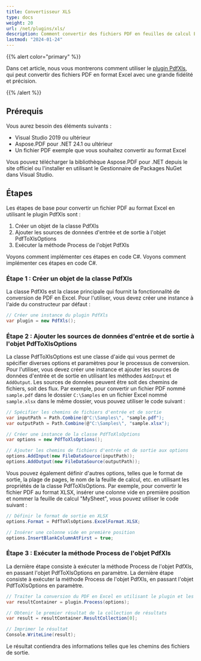 ```yaml
---
title: Convertisseur XLS
type: docs
weight: 20
url: /net/plugins/xls/
description: Comment convertir des fichiers PDF en feuilles de calcul Excel en utilisant les plugins Aspose.Pdf
lastmod: "2024-01-24"
---
```


{{% alert color="primary" %}}

Dans cet article, nous vous montrerons comment utiliser le [plugin PdfXls](https://products.aspose.org/pdf/net/xls-converter/), qui peut convertir des fichiers PDF en format Excel avec une grande fidélité et précision.

{{% /alert %}}

## Prérequis

Vous aurez besoin des éléments suivants :

* Visual Studio 2019 ou ultérieur
* Aspose.PDF pour .NET 24.1 ou ultérieur
* Un fichier PDF exemple que vous souhaitez convertir au format Excel

Vous pouvez télécharger la bibliothèque Aspose.PDF pour .NET depuis le site officiel ou l'installer en utilisant le Gestionnaire de Packages NuGet dans Visual Studio.

## Étapes

Les étapes de base pour convertir un fichier PDF au format Excel en utilisant le plugin PdfXls sont :

1. Créer un objet de la classe PdfXls
1. Ajouter les sources de données d'entrée et de sortie à l'objet PdfToXlsOptions
1. Exécuter la méthode Process de l'objet PdfXls

Voyons comment implémenter ces étapes en code C#.
Voyons comment implémenter ces étapes en code C#.

### Étape 1 : Créer un objet de la classe PdfXls

La classe PdfXls est la classe principale qui fournit la fonctionnalité de conversion de PDF en Excel. Pour l'utiliser, vous devez créer une instance à l'aide du constructeur par défaut :

```csharp
// Créer une instance du plugin PdfXls
var plugin = new PdfXls();
```

### Étape 2 : Ajouter les sources de données d'entrée et de sortie à l'objet PdfToXlsOptions

La classe PdfToXlsOptions est une classe d'aide qui vous permet de spécifier diverses options et paramètres pour le processus de conversion. Pour l'utiliser, vous devez créer une instance et ajouter les sources de données d'entrée et de sortie en utilisant les méthodes `AddInput` et `AddOutput`. Les sources de données peuvent être soit des chemins de fichiers, soit des flux. Par exemple, pour convertir un fichier PDF nommé `sample.pdf` dans le dossier `C:\Samples` en un fichier Excel nommé `sample.xlsx` dans le même dossier, vous pouvez utiliser le code suivant :

```csharp
// Spécifier les chemins de fichiers d'entrée et de sortie
var inputPath = Path.Combine(@"C:\Samples\", "sample.pdf");
var outputPath = Path.Combine(@"C:\Samples\", "sample.xlsx");

// Créer une instance de la classe PdfToXlsOptions
var options = new PdfToXlsOptions();

// Ajouter les chemins de fichiers d'entrée et de sortie aux options
options.AddInput(new FileDataSource(inputPath));
options.AddOutput(new FileDataSource(outputPath));
```
Vous pouvez également définir d'autres options, telles que le format de sortie, la plage de pages, le nom de la feuille de calcul, etc. en utilisant les propriétés de la classe PdfToXlsOptions. Par exemple, pour convertir le fichier PDF au format XLSX, insérer une colonne vide en première position et nommer la feuille de calcul "MySheet", vous pouvez utiliser le code suivant :

```csharp
// Définir le format de sortie en XLSX
options.Format = PdfToXlsOptions.ExcelFormat.XLSX;

// Insérer une colonne vide en première position
options.InsertBlankColumnAtFirst = true;
```

### Étape 3 : Exécuter la méthode Process de l'objet PdfXls

La dernière étape consiste à exécuter la méthode Process de l'objet PdfXls, en passant l'objet PdfToXlsOptions en paramètre.
La dernière étape consiste à exécuter la méthode Process de l'objet PdfXls, en passant l'objet PdfToXlsOptions en paramètre.

```csharp
// Traiter la conversion du PDF en Excel en utilisant le plugin et les options
var resultContainer = plugin.Process(options);

// Obtenir le premier résultat de la collection de résultats
var result = resultContainer.ResultCollection[0];

// Imprimer le résultat
Console.WriteLine(result);
```

Le résultat contiendra des informations telles que les chemins des fichiers de sortie.
